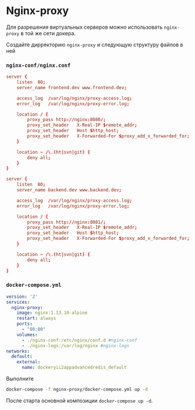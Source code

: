 # Nginx-proxy

Для разрешения виртуальных серверов можно использовать `nginx-proxy` в той же сети докера.

Создайте дирректорию `nginx-proxy`  и следующую структуру файлов в ней

### `nginx-conf/nginx.conf`
```conf
server {
    listen  80;
    server_name frontend.dev www.frontend.dev;

    access_log  /var/log/nginx/proxy-access.log;
    error_log   /var/log/nginx/proxy-error.log;

    location / {
        proxy_pass http://nginx:8080/;
        proxy_set_header   X-Real-IP $remote_addr;
        proxy_set_header   Host $http_host;
        proxy_set_header   X-Forwarded-For $proxy_add_x_forwarded_for;
    }

    location ~ /\.(ht|svn|git) {
        deny all;
    }
}

server {
    listen  80;
    server_name backend.dev www.backend.dev;

    access_log  /var/log/nginx/proxy-access.log;
    error_log   /var/log/nginx/proxy-error.log;

    location / {
        proxy_pass http://nginx:8081/;
        proxy_set_header   X-Real-IP $remote_addr;
        proxy_set_header   Host $http_host;
        proxy_set_header   X-Forwarded-For $proxy_add_x_forwarded_for;
    }

    location ~ /\.(ht|svn|git) {
        deny all;
    }
}
```

### `docker-compose.yml`
```yml
version: '2'
services:
  nginx-proxy:
    image: nginx:1.13.10-alpine
    restart: always
    ports:
      - "80:80"
    volumes:
      - ./nginx-conf:/etc/nginx/conf.d #nginx-conf
      - ./nginx-logs:/var/log/nginx #nginx-logs
networks:
  default:
    external:
      name: dockeryii2appadvancedredis_default
```

Выполните
```sh
docker-compose -f nginx-proxy/docker-compose.yml up -d 
```
После старта основной композиции `docker-compose up -d`.